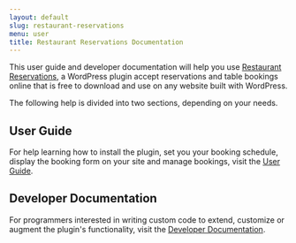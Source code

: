 ```yaml
---
layout: default
slug: restaurant-reservations
menu: user
title: Restaurant Reservations Documentation
---
```

This user guide and developer documentation will help you use [Restaurant Reservations](https://wordpress.org/plugins/restaurant-reservations/), a WordPress plugin accept reservations and table bookings online that is free to download and use on any website built with WordPress.

The following help is divided into two sections, depending on your needs.

## User Guide ##
For help learning how to install the plugin, set you your booking schedule, display the booking form on your site and manage bookings, visit the [User Guide](user).

## Developer Documentation ##
For programmers interested in writing custom code to extend, customize or augment the plugin's functionality, visit the [Developer Documentation](developer).
